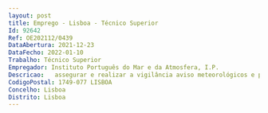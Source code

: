 ```yaml
--- 
layout: post
title: Emprego - Lisboa - Técnico Superior
Id: 92642
Ref: OE202112/0439
DataAbertura: 2021-12-23
DataFecho: 2022-01-10
Trabalho: Técnico Superior
Empregador: Instituto Português do Mar e da Atmosfera, I.P.
Descricao:   assegurar e realizar a vigilância aviso meteorológicos e previsão meteorológica e do estado do mar em regime de turnos no Arquipélago dos Açores, com a elaboração e emissão da informação necessária, com o objetivo de garantir a segurança    promover e garantir o cumprimento, atualização e normalização dos procedimentos e especificações técnicas da meteorologia    desenvolver estudos e produtos no âmbito da meteorologia e climatologia para a melhoria da qualidade dos serviços prestados e resposta a novos requisitos meteorológicos na região dos Açores    participar em projetos técnico científicos na área da meteorologia    elaborar documentação técnica    colaborar na formação especializada nos domínios da meteorologia e climatologia    boa capacidade de comunicação 
CodigoPostal: 1749-077 LISBOA
Concelho: Lisboa
Distrito: Lisboa
--- 
```

